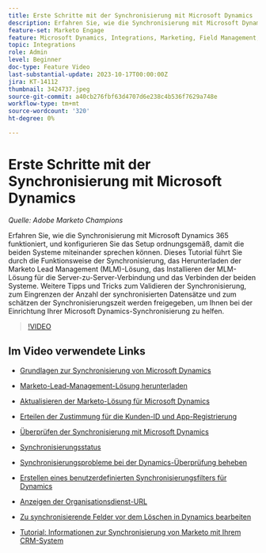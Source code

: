 ```yaml
---
title: Erste Schritte mit der Synchronisierung mit Microsoft Dynamics
description: Erfahren Sie, wie die Synchronisierung mit Microsoft Dynamics 365 funktioniert, und konfigurieren Sie das Setup ordnungsgemäß, damit die beiden Systeme miteinander sprechen können. Dieses Tutorial führt Sie durch die Funktionsweise der Synchronisierung, das Herunterladen der Marketo Lead Management (MLM)-Lösung, das Installieren der MLM-Lösung für die Server-zu-Server-Verbindung und das Verbinden der beiden Systeme.
feature-set: Marketo Engage
feature: Microsoft Dynamics, Integrations, Marketing, Field Management, Administration
topic: Integrations
role: Admin
level: Beginner
doc-type: Feature Video
last-substantial-update: 2023-10-17T00:00:00Z
jira: KT-14112
thumbnail: 3424737.jpeg
source-git-commit: a40cb276fbf63d4707d6e238c4b536f7629a748e
workflow-type: tm+mt
source-wordcount: '320'
ht-degree: 0%

---
```



# Erste Schritte mit der Synchronisierung mit Microsoft Dynamics

*Quelle: Adobe Marketo Champions*

Erfahren Sie, wie die Synchronisierung mit Microsoft Dynamics 365 funktioniert, und konfigurieren Sie das Setup ordnungsgemäß, damit die beiden Systeme miteinander sprechen können. Dieses Tutorial führt Sie durch die Funktionsweise der Synchronisierung, das Herunterladen der Marketo Lead Management (MLM)-Lösung, das Installieren der MLM-Lösung für die Server-zu-Server-Verbindung und das Verbinden der beiden Systeme. Weitere Tipps und Tricks zum Validieren der Synchronisierung, zum Eingrenzen der Anzahl der synchronisierten Datensätze und zum schätzen der Synchronisierungszeit werden freigegeben, um Ihnen bei der Einrichtung Ihrer Microsoft Dynamics-Synchronisierung zu helfen.

>[!VIDEO](https://video.tv.adobe.com/v/3424737/?learn=on)

## Im Video verwendete Links

* [Grundlagen zur Synchronisierung von Microsoft Dynamics](https://experienceleague.adobe.com/docs/marketo/using/product-docs/crm-sync/microsoft-dynamics/understanding-the-microsoft-dynamics-sync.html)

* [Marketo-Lead-Management-Lösung herunterladen](https://experienceleague.adobe.com/docs/marketo/using/product-docs/crm-sync/microsoft-dynamics/sync-setup/download-the-marketo-lead-management-solution.html)

* [Aktualisieren der Marketo-Lösung für Microsoft Dynamics](https://experienceleague.adobe.com/docs/marketo/using/product-docs/crm-sync/microsoft-dynamics/sync-setup/update-the-marketo-solution-for-microsoft-dynamics.html)

* [Erteilen der Zustimmung für die Kunden-ID und App-Registrierung](https://experienceleague.adobe.com/docs/marketo/using/product-docs/crm-sync/microsoft-dynamics/sync-setup/grant-consent-for-client-id-and-app-registration.html)

* [Überprüfen der Synchronisierung mit Microsoft Dynamics](https://experienceleague.adobe.com/docs/marketo/using/product-docs/crm-sync/microsoft-dynamics/sync-setup/validate-microsoft-dynamics-sync.html)

* [Synchronisierungsstatus](https://experienceleague.adobe.com/docs/marketo/using/product-docs/crm-sync/microsoft-dynamics/microsoft-dynamics-sync-details/sync-status.html)

* [Synchronisierungsprobleme bei der Dynamics-Überprüfung beheben](https://experienceleague.adobe.com/docs/marketo/using/product-docs/crm-sync/microsoft-dynamics/fix-dynamics-validation-sync-issues.html)

* [Erstellen eines benutzerdefinierten Synchronisierungsfilters für Dynamics](https://experienceleague.adobe.com/docs/marketo/using/product-docs/crm-sync/microsoft-dynamics/custom-dynmaics-sync-filter-details/create-a-custom-dynamics-sync-filter.html)

* [Anzeigen der Organisationsdienst-URL](https://experienceleague.adobe.com/docs/marketo/using/product-docs/crm-sync/microsoft-dynamics/sync-setup/view-the-organization-service-url.html)

* [Zu synchronisierende Felder vor dem Löschen in Dynamics bearbeiten](https://experienceleague.adobe.com/docs/marketo/using/product-docs/crm-sync/microsoft-dynamics/microsoft-dynamics-sync-details/editing-fields-to-sync-before-deleting-them-in-dynamics.html)

* [Tutorial: Informationen zur Synchronisierung von Marketo mit Ihrem CRM-System](https://experienceleague.adobe.com/docs/marketo-learn/tutorials/lead-and-data-management/crm-sync-learn.html)